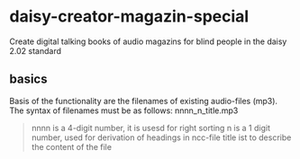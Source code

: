 daisy-creator-magazin-special
=============================

Create digital talking books of audio magazins for blind people in the daisy 2.02 standard


basics
------

Basis of the functionality are the filenames of existing audio-files (mp3).
The syntax of filenames must be as follows:
nnnn_n_title.mp3
> nnnn is a 4-digit number, it is usesd for right sorting
> n is a 1 digit number, used for derivation of headings in ncc-file
> title ist to describe the content of the file

